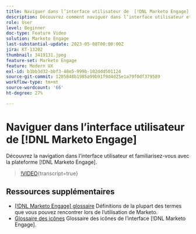```yaml
---
title: Naviguer dans l’interface utilisateur de  [!DNL Marketo Engage]
description: Découvrez comment naviguer dans l’interface utilisateur et vous familiariser avec votre façon de contourner la plateforme  [!DNL Marketo Engage] .
role: User
level: Beginner
doc-type: Feature Video
solution: Marketo Engage
last-substantial-update: 2023-05-08T00:00:00Z
jira: KT-13202
thumbnail: 3419131.jpeg
feature-set: Marketo Engage
feature: Modern UX
exl-id: b1bb3d32-bbf3-48e5-999b-102ddd501124
source-git-commit: 1205848b1985a99b91f9d4d25e1a79f0df379589
workflow-type: tm+mt
source-wordcount: '66'
ht-degree: 27%

---
```


# Naviguer dans l’interface utilisateur de [!DNL Marketo Engage]

Découvrez la navigation dans l’interface utilisateur et familiarisez-vous avec la plateforme [!DNL Marketo Engage].

>[!VIDEO](https://video.tv.adobe.com/v/3419131/?learn=on){transcript=true}

## Ressources supplémentaires

* [[!DNL Marketo Engage] glossaire](https://experienceleague.adobe.com/docs/marketo/using/getting-started-with-marketo/marketo-glossary.html?lang=en)
Définitions de la plupart des termes que vous pouvez rencontrer lors de l’utilisation de Marketo.
* [Glossaire des icônes](https://experienceleague.adobe.com/docs/marketo/using/product-docs/marketo-engage-modern-ux/icon-glossary.html?lang=en)
Glossaire des icônes de l’interface [!DNL Marketo Engage].
